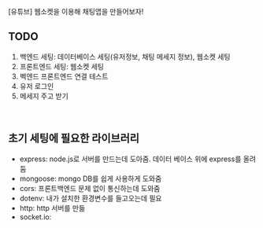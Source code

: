 [유튜브] 웹소켓을 이용해 채팅앱을 만들어보자!

## TODO

1. 백엔드 세팅: 데이터베이스 세팅(유저정보, 채팅 메세지 정보), 웹소켓 세팅
2. 프론트엔드 세팅: 웹소켓 세팅
3. 벡엔드 프론트엔드 연결 테스트
4. 유저 로그인
5. 메세지 주고 받기

<br>

## 초기 세팅에 필요한 라이브러리

- express: node.js로 서버를 만드는데 도아줌. 데이터 베이스 위에 express를 올려둠
- mongoose: mongo DB를 쉽게 사용하게 도와줌
- cors: 프론트백엔드 문제 없이 통신하는데 도와줌
- dotenv: 내가 설치한 환경변수를 들고오는데 필요
- http: http 서버를 만듦
- socket.io:
